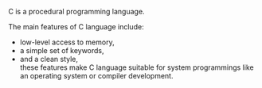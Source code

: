 C is a procedural programming language.

The main features of C language include:
- low-level access to memory,
- a simple set of keywords,
- and a clean style,  
these features make C language suitable for system programmings like an operating system or compiler development.
